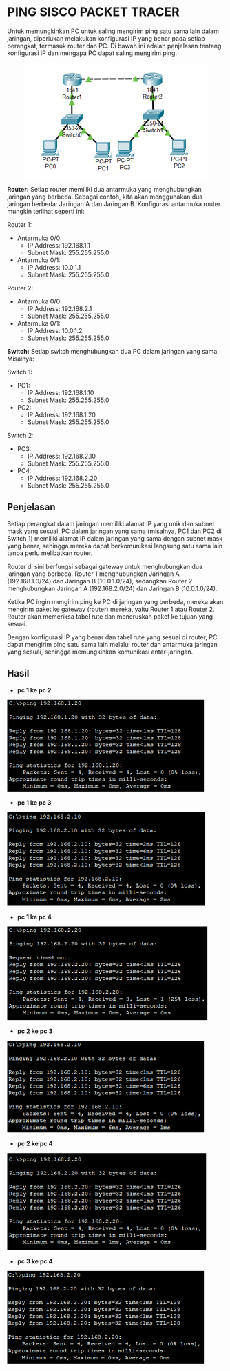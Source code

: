 # PING SISCO PACKET TRACER

Untuk memungkinkan PC untuk saling mengirim ping satu sama lain dalam jaringan, diperlukan melakukan konfigurasi IP yang benar pada setiap perangkat, termasuk router dan PC. Di bawah ini adalah penjelasan tentang konfigurasi IP dan mengapa PC dapat saling mengirim ping.

<div align="center">
<img src="assets/ssan.png">
</div>

**Router:** Setiap router memiliki dua antarmuka yang menghubungkan jaringan yang berbeda. Sebagai contoh, kita akan menggunakan dua jaringan berbeda: Jaringan A dan Jaringan B. Konfigurasi antarmuka router mungkin terlihat seperti ini:

Router 1:
  - Antarmuka 0/0:
    - IP Address: 192.168.1.1
    - Subnet Mask: 255.255.255.0
  - Antarmuka 0/1:
    - IP Address: 10.0.1.1
    - Subnet Mask: 255.255.255.0

Router 2:
  - Antarmuka 0/0:
    - IP Address: 192.168.2.1
    - Subnet Mask: 255.255.255.0
  - Antarmuka 0/1:
    - IP Address: 10.0.1.2
    - Subnet Mask: 255.255.255.0

**Switch:** Setiap switch menghubungkan dua PC dalam jaringan yang sama. Misalnya:

Switch 1:
  - PC1:
    - IP Address: 192.168.1.10
    - Subnet Mask: 255.255.255.0
  - PC2:
    - IP Address: 192.168.1.20
    - Subnet Mask: 255.255.255.0

Switch 2:
  - PC3:
    - IP Address: 192.168.2.10
    - Subnet Mask: 255.255.255.0
  - PC4:
    - IP Address: 192.168.2.20
    - Subnet Mask: 255.255.255.0

## Penjelasan
Setiap perangkat dalam jaringan memiliki alamat IP yang unik dan subnet mask yang sesuai. PC dalam jaringan yang sama (misalnya, PC1 dan PC2 di Switch 1) memiliki alamat IP dalam jaringan yang sama dengan subnet mask yang benar, sehingga mereka dapat berkomunikasi langsung satu sama lain tanpa perlu melibatkan router.

Router di sini berfungsi sebagai gateway untuk menghubungkan dua jaringan yang berbeda. Router 1 menghubungkan Jaringan A (192.168.1.0/24) dan Jaringan B (10.0.1.0/24), sedangkan Router 2 menghubungkan Jaringan A (192.168.2.0/24) dan Jaringan B (10.0.1.0/24).

Ketika PC ingin mengirim ping ke PC di jaringan yang berbeda, mereka akan mengirim paket ke gateway (router) mereka, yaitu Router 1 atau Router 2. Router akan memeriksa tabel rute dan meneruskan paket ke tujuan yang sesuai.

Dengan konfigurasi IP yang benar dan tabel rute yang sesuai di router, PC dapat mengirim ping satu sama lain melalui router dan antarmuka jaringan yang sesuai, sehingga memungkinkan komunikasi antar-jaringan.

## Hasil

* **pc 1 ke pc 2**
<img src="./assets/pc1-pc2.png">

* **pc 1 ke pc 3**
<img src="./assets/pc1-pc3.png">

* **pc 1 ke pc 4**
<img src="./assets/pc1-pc4.png">

* **pc 2 ke pc 3**
<img src="./assets/pc2-pc3.png">

* **pc 2 ke pc 4**
<img src="./assets/pc2-pc4.png">

* **pc 3 ke pc 4**
<img src="./assets/pc3-pc4.png">